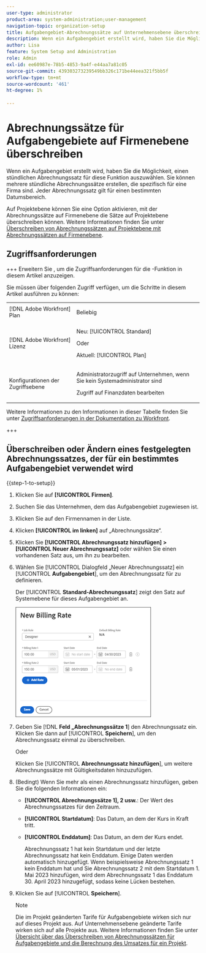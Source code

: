 ```yaml
---
user-type: administrator
product-area: system-administration;user-management
navigation-topic: organization-setup
title: Aufgabengebiet-Abrechnungssätze auf Unternehmensebene überschreiben
description: Wenn ein Aufgabengebiet erstellt wird, haben Sie die Möglichkeit, einen stündlichen Abrechnungssatz für diese Funktion auszuwählen. Sie können einen stündlichen Abrechnungssatz erstellen, der spezifisch für eine Firma ist.
author: Lisa
feature: System Setup and Administration
role: Admin
exl-id: ee60987e-78b5-4853-9a4f-e44aa7a81c05
source-git-commit: 439303273239549bb326c171be44eea321f5bb5f
workflow-type: tm+mt
source-wordcount: '461'
ht-degree: 1%

---
```


# Abrechnungssätze für Aufgabengebiete auf Firmenebene überschreiben

Wenn ein Aufgabengebiet erstellt wird, haben Sie die Möglichkeit, einen stündlichen Abrechnungssatz für diese Funktion auszuwählen. Sie können mehrere stündliche Abrechnungssätze erstellen, die spezifisch für eine Firma sind. Jeder Abrechnungssatz gilt für einen bestimmten Datumsbereich.

Auf Projektebene können Sie eine Option aktivieren, mit der Abrechnungssätze auf Firmenebene die Sätze auf Projektebene überschreiben können. Weitere Informationen finden Sie unter [Überschreiben von Abrechnungssätzen auf Projektebene mit Abrechnungssätzen auf Firmenebene](../../../manage-work/projects/project-finances/override-project-level-with-company-level-billing-rates.md).

## Zugriffsanforderungen

+++ Erweitern Sie , um die Zugriffsanforderungen für die -Funktion in diesem Artikel anzuzeigen.

Sie müssen über folgenden Zugriff verfügen, um die Schritte in diesem Artikel ausführen zu können:

<table style="table-layout:auto"> 
 <col> 
 <col> 
 <tbody> 
  <tr> 
   <td role="rowheader">[!DNL Adobe Workfront] Plan</td> 
   <td> <p>Beliebig </p> </td> 
  </tr> 
  <tr> 
   <td role="rowheader">[!DNL Adobe Workfront] Lizenz</td> 
   <td>
   <p>Neu: [!UICONTROL Standard]</p>
   <p>Oder</p>
   <p>Aktuell: [!UICONTROL Plan]</p></td> 
  </tr> 
  <tr> 
   <td role="rowheader">Konfigurationen der Zugriffsebene</td> 
   <td> <p>Administratorzugriff auf Unternehmen, wenn Sie kein Systemadministrator sind</p>
   <p>Zugriff auf Finanzdaten bearbeiten</p> </td> 
  </tr> 
 </tbody> 
</table>

Weitere Informationen zu den Informationen in dieser Tabelle finden Sie unter [Zugriffsanforderungen in der Dokumentation zu Workfront](/help/quicksilver/administration-and-setup/add-users/access-levels-and-object-permissions/access-level-requirements-in-documentation.md).

+++

## Überschreiben oder Ändern eines festgelegten Abrechnungssatzes, der für ein bestimmtes Aufgabengebiet verwendet wird

{{step-1-to-setup}}

1. Klicken Sie auf **[!UICONTROL Firmen]**.
1. Suchen Sie das Unternehmen, dem das Aufgabengebiet zugewiesen ist.
1. Klicken Sie auf den Firmennamen in der Liste.
1. Klicken **[!UICONTROL im linken]** auf „Abrechnungssätze“.
1. Klicken Sie **[!UICONTROL Abrechnungssatz hinzufügen] > [!UICONTROL Neuer Abrechnungssatz]** oder wählen Sie einen vorhandenen Satz aus, um ihn zu bearbeiten.
1. Wählen Sie [!UICONTROL  Dialogfeld „Neuer Abrechnungssatz] ein [!UICONTROL **Aufgabengebiet**], um den Abrechnungssatz für zu definieren.

   Der [!UICONTROL **Standard-Abrechnungssatz**] zeigt den Satz auf Systemebene für dieses Aufgabengebiet an.

   ![Dialogfeld „Neuer Abrechnungssatz“](assets/date-effective-billing-rates-for-company.png)

1. Geben Sie [!DNL **Feld „Abrechnungssätze 1**] den Abrechnungssatz ein. Klicken Sie dann auf [!UICONTROL **Speichern**], um den Abrechnungssatz einmal zu überschreiben.

   Oder

   Klicken Sie [!UICONTROL **Abrechnungssatz hinzufügen**], um weitere Abrechnungssätze mit Gültigkeitsdaten hinzuzufügen.

1. (Bedingt) Wenn Sie mehr als einen Abrechnungssatz hinzufügen, geben Sie die folgenden Informationen ein:

   * **[!UICONTROL Abrechnungssätze 1], 2 usw.**: Der Wert des Abrechnungssatzes für den Zeitraum.
   * **[!UICONTROL Startdatum]**: Das Datum, an dem der Kurs in Kraft tritt.
   * **[!UICONTROL Enddatum]**: Das Datum, an dem der Kurs endet.

     Abrechnungssatz 1 hat kein Startdatum und der letzte Abrechnungssatz hat kein Enddatum. Einige Daten werden automatisch hinzugefügt. Wenn beispielsweise Abrechnungssatz 1 kein Enddatum hat und Sie Abrechnungssatz 2 mit dem Startdatum 1. Mai 2023 hinzufügen, wird dem Abrechnungssatz 1 das Enddatum 30. April 2023 hinzugefügt, sodass keine Lücken bestehen.

1. Klicken Sie auf [!UICONTROL **Speichern**].

   >[!NOTE]
   >
   >Die im Projekt geänderten Tarife für Aufgabengebiete wirken sich nur auf dieses Projekt aus. Auf Unternehmensebene geänderte Tarife wirken sich auf alle Projekte aus. Weitere Informationen finden Sie unter [Übersicht über das Überschreiben von Abrechnungssätzen für Aufgabengebiete und die Berechnung des Umsatzes für ein Projekt](../../../manage-work/projects/project-finances/override-role-billing-rates-and-calculate-project-revenue.md).
